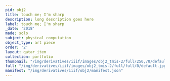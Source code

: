 ```yaml
---
pid: obj2
title: touch me; I'm sharp
description: long description goes here
label: touch me; I'm sharp
_date: '2018'
made: solo
subject: physical computation
object_type: art piece
order: '2'
layout: qatar_item
collection: portfolio
thumbnail: "/img/derivatives/iiif/images/obj2_tmis-2/full/250,/0/default.jpg"
full: "/img/derivatives/iiif/images/obj2_tmis-2/full/full/0/default.jpg"
manifest: "/img/derivatives/iiif/obj2/manifest.json"
---
```

